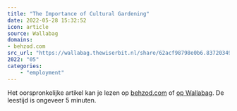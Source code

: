 ```yaml
---
title: "The Importance of Cultural Gardening"
date: 2022-05-28 15:32:52
icon: article
source: Wallabag
domains:
- behzod.com
src_url: "https://wallabag.thewiserbit.nl/share/62acf98798e0b6.83720349"
2022: "05"
categories:
    - "employment"
---
```

Het oorspronkelijke artikel kan je lezen op [behzod.com](https://behzod.com/organizations-as-ecosystems/the-importance-of-cultural-gardening) of [op Wallabag](https://wallabag.thewiserbit.nl/share/62acf98798e0b6.83720349). De leestijd is ongeveer 5 minuten.